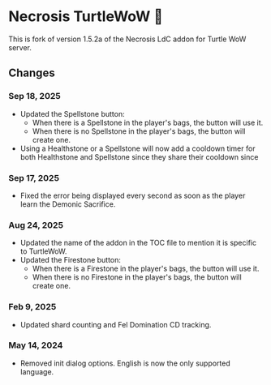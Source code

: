 # Necrosis TurtleWoW 🐢

This is fork of version 1.5.2a of the Necrosis LdC addon for Turtle WoW server.

## Changes

### Sep 18, 2025

- Updated the Spellstone button:
	- When there is a Spellstone in the player's bags, the button will use it.
	- When there is no Spellstone in the player's bags, the button will create one.
- Using a Healthstone or a Spellstone will now add a cooldown timer for both Healthstone and Spellstone since they share their cooldown since 

### Sep 17, 2025

- Fixed the error being displayed every second as soon as the player learn the Demonic Sacrifice.

### Aug 24, 2025

- Updated the name of the addon in the TOC file to mention it is specific to TurtleWoW.
- Updated the Firestone button:
	- When there is a Firestone in the player's bags, the button will use it.
	- When there is no Firestone in the player's bags, the button will create one.

### Feb 9, 2025

- Updated shard counting and Fel Domination CD tracking.

### May 14, 2024

- Removed init dialog options. English is now the only supported language.
